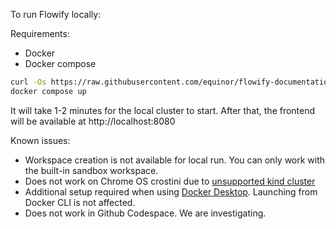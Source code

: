 To run Flowify locally:

Requirements:

- Docker
- Docker compose

```bash
curl -Os https://raw.githubusercontent.com/equinor/flowify-documentation/main/docs/assets/docker-compose.yaml
docker compose up
```

It will take 1-2 minutes for the local cluster to start. After that, the frontend will be available at http://localhost:8080


Known issues:

- Workspace creation is not available for local run. You can only work with the built-in sandbox workspace.
- Does not work on Chrome OS crostini due to [unsupported kind cluster](https://kind.sigs.k8s.io/docs/user/known-issues/#chrome-os)
- Additional setup required when using [Docker Desktop](https://kind.sigs.k8s.io/docs/user/known-issues/#docker-desktop-for-macos-and-windows). Launching from Docker CLI is not affected.
- Does not work in Github Codespace. We are investigating.